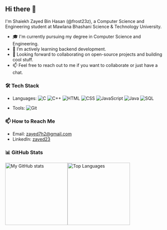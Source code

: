 ## Hi there 👋

I'm Shaiekh Zayed Bin Hasan (@frost23z), a Computer Science and Engineering student at Mawlana Bhashani Science & Technology University.

- 🎓 I'm currently pursuing my degree in Computer Science and Engineering.
- 🌱 I’m actively learning backend development.
- 💼 Looking forward to collaborating on open-source projects and building cool stuff.
- 📫 Feel free to reach out to me if you want to collaborate or just have a chat.

### 🛠️ Tech Stack

- Languages:
  ![C](https://img.shields.io/badge/-C-333?style=flat&logo=c&logoColor=A8B9CC)
  ![C++](https://img.shields.io/badge/-C++-333?style=flat&logo=c%2B%2B&logoColor=00599C)
  ![HTML](https://img.shields.io/badge/-HTML-333?style=flat&logo=html5&logoColor=E34F26)
  ![CSS](https://img.shields.io/badge/-CSS-333?style=flat&logo=css3&logoColor=1572B6)
  ![JavaScript](https://img.shields.io/badge/-JavaScript-333?style=flat&logo=javascript&logoColor=F7DF1E)
  ![Java](https://img.shields.io/badge/-Java-333?style=flat&logo=java&logoColor=007396)
  ![SQL](https://img.shields.io/badge/-SQL-333?style=flat&logo=mysql&logoColor=336791)

- Tools:
  ![Git](https://img.shields.io/badge/-Git-333?style=flat&logo=git&logoColor=F05032)

### 📫 How to Reach Me

- Email: [zayed7h2@gmail.com](mailto:zayed7h2@gmail.com)
- LinkedIn: [zayed23](https://www.linkedin.com/in/zayed23/)

### 📊 GitHub Stats

<!-- ![My GitHub stats](https://github-readme-stats.vercel.app/api?username=frost23z&show_icons=true&theme=radical&card_width=300)
![Top Languages](https://github-readme-stats.vercel.app/api/top-langs/?username=frost23z&layout=compact&theme=radical)
 -->
<div style="display: flex; align-items: center;">
    <img height="200" src="https://github-readme-stats.vercel.app/api?username=frost23z&show_icons=true&theme=radical&card_width=300&text_bold=false" alt="My GitHub stats"/>
    <img height="200" src="https://github-readme-stats.vercel.app/api/top-langs/?username=frost23z&layout=compact&theme=radical&langs_count=8" alt="Top Languages"/>
</div>

<!--
**frost23z/frost23z** is a ✨ _special_ ✨ repository because its `README.md` (this file) appears on your GitHub profile.

Here are some ideas to get you started:

- 🔭 I’m currently working on ...
- 🌱 I’m currently learning ...
- 👯 I’m looking to collaborate on ...
- 🤔 I’m looking for help with ...
- 💬 Ask me about ...
- 📫 How to reach me: ...
- 😄 Pronouns: ...
- ⚡ Fun fact: ...
-->

<!-- ### 🚀 Projects

- [Project 1](https://github.com/yourusername/project1): A brief description of what this project does.

<!-- ### 🌍 Open Source Contributions

- [Repository](https://github.com/someuser/somerepo): Brief description of your contribution. -->

<!-- ### ✍️ Latest Blog Posts -->
